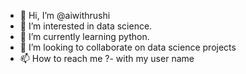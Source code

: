 - 👋 Hi, I’m @aiwithrushi
- 👀 I’m interested in data science.
- 🌱 I’m currently learning python.
- 💞️ I’m looking to collaborate on data science projects
- 📫 How to reach me ?- with my user name

<!---
aiwithrushi/aiwithrushi is a ✨ special ✨ repository because its `README.md` (this file) appears on your GitHub profile.
You can click the Preview link to take a look at your changes.
--->
